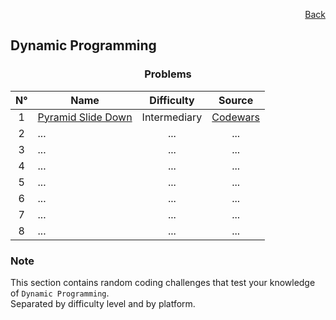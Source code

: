 <p align="right">
  <a href="/README.md">Back</a>
</p>

<h2>Dynamic Programming</h2>

<h3 align="center">Problems</h3>

<div align="center">

| N° | Name	| Difficulty | Source |
|:---: |---	|:---:	|:---:	|
| 1 | [Pyramid Slide Down](./pyramid-slide-down/)	| Intermediary | [Codewars](https://www.codewars.com/kata/551f23362ff852e2ab000037/)	|
| 2 | ...	| ... | ... |
| 3 | ... | ... | ... |
| 4 | ... | ... | ... |
| 5 | ... | ... | ... |
| 6 | ... | ... | ... |
| 7 | ... | ... | ... |
| 8 | ... | ... | ... |

</div>

<h3>Note</h3>

<p>
  This section contains random coding challenges that test your knowledge of <code>Dynamic Programming</code>.<br> Separated by difficulty level and by platform.
</p>
